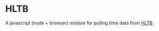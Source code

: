 # HLTB

A javascript (node + browser) module for pulling time data from [HLTB](http://howlongtobeat.com).
